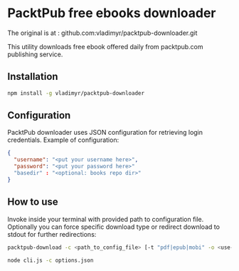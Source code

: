 PacktPub free ebooks downloader
===============================

The original is at : github.com:vladimyr/packtpub-downloader.git

This utility downloads free ebook offered daily from packtpub.com
publishing service.

## Installation

```bash    
npm install -g vladimyr/packtpub-downloader
```

## Configuration

PacktPub downloader uses JSON configuration for retrieving login 
credentials. Example of configuration:

```json
{
  "username": "<put your username here>",
  "password": "<put your password here>"
  "basedir" : "<optional: books repo dir>"
}        
```


## How to use

Invoke inside your terminal with provided path to configuration file.
Optionally you can force specific download type or redirect download to
stdout for further redirections:

```bash
packtpub-download -c <path_to_config_file> [-t "pdf|epub|mobi" -o <use-stdout> -f "books_dir"]

node cli.js -c options.json
```
